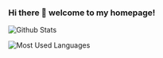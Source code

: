 ### Hi there 👋 welcome to my homepage!

<!--
**jtwhu/jtwhu** is a ✨ _special_ ✨ repository because its `README.md` (this file) appears on your GitHub profile.

Here are some ideas to get you started:

- 🔭 I’m currently working on ...
- 🌱 I’m currently learning ...
- 👯 I’m looking to collaborate on ...
- 🤔 I’m looking for help with ...
- 💬 Ask me about ...
- 📫 How to reach me: ...
- 😄 Pronouns: ...
- ⚡ Fun fact: ...
-->
![Github Stats](https://github-readme-stats.vercel.app/api?username=jtwhu&show_icons=true&theme=dark&count_private=true)

![Most Used Languages](https://github-readme-stats.vercel.app/api/top-langs/?username=jtwhu&theme=dark&layout=compact)
